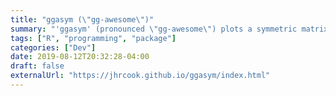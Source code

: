 ```yaml
---
title: "ggasym (\"gg-awesome\")"
summary: "'ggasym' (pronounced \"gg-awesome\") plots a symmetric matrix with three different fill aesthetics."
tags: ["R", "programming", "package"]
categories: ["Dev"]
date: 2019-08-12T20:32:28-04:00
draft: false
externalUrl: "https://jhrcook.github.io/ggasym/index.html"
---
```

